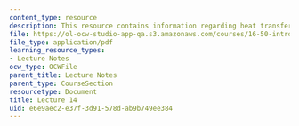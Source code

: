 ```yaml
---
content_type: resource
description: This resource contains information regarding heat transfer and cooling.
file: https://ol-ocw-studio-app-qa.s3.amazonaws.com/courses/16-50-introduction-to-propulsion-systems-spring-2012/e6e9aec2e37f3d91578dab9b749ee384_MIT16_50S12_lec14.pdf
file_type: application/pdf
learning_resource_types:
- Lecture Notes
ocw_type: OCWFile
parent_title: Lecture Notes
parent_type: CourseSection
resourcetype: Document
title: Lecture 14
uid: e6e9aec2-e37f-3d91-578d-ab9b749ee384
---
```


